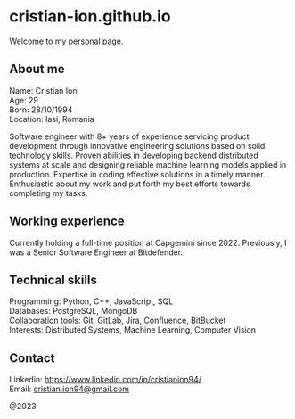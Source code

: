 # cristian-ion.github.io

Welcome to my personal page.

## About me
Name: Cristian Ion
\
Age: 29
\
Born: 28/10/1994
\
Location: Iasi, Romania

Software engineer with 8+ years of experience servicing product development through innovative engineering solutions based on solid technology skills.
Proven abilities in developing backend distributed systems at scale and designing reliable machine learning models applied in production. Expertise in coding effective solutions in a timely manner.
Enthusiastic about my work and put forth my best efforts towards completing my tasks.

## Working experience
Currently holding a full-time position at Capgemini since 2022.
Previously, I was a Senior Software Engineer at Bitdefender.

## Technical skills
Programming: Python, C++, JavaScript, SQL\
Databases: PostgreSQL, MongoDB\
Collaboration tools: Git, GitLab, Jira, Confluence, BitBucket\
Interests: Distributed Systems, Machine Learning, Computer Vision

## Contact
Linkedin: https://www.linkedin.com/in/cristianion94/
\
Email: cristian.ion94@gmail.com

@2023

